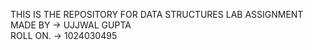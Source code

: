 THIS IS THE REPOSITORY FOR DATA STRUCTURES LAB ASSIGNMENT       
MADE BY -> UJJWAL GUPTA   
ROLL ON. -> 1024030495
